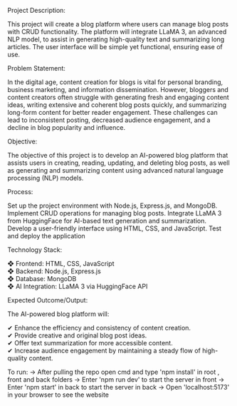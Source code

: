 Project Description:

This project will create a blog platform where users can manage blog
posts with CRUD functionality. The platform will integrate LLaMA 3, an
advanced NLP model, to assist in generating high-quality text and
summarizing long articles. The user interface will be simple yet
functional, ensuring ease of use.


Problem Statement:

In the digital age, content creation for blogs is vital for personal
branding, business marketing, and information dissemination.
However, bloggers and content creators often struggle with
generating fresh and engaging content ideas, writing extensive and
coherent blog posts quickly, and summarizing long-form content for
better reader engagement. These challenges can lead to
inconsistent posting, decreased audience engagement, and a
decline in blog popularity and influence.

Objective:

The objective of this project is to develop an AI-powered blog
platform that assists users in creating, reading, updating, and
deleting blog posts, as well as generating and summarizing
content using advanced natural language processing (NLP)
models.

Process:

 Set up the project environment with Node.js, Express.js,
and MongoDB.
 Implement CRUD operations for managing blog posts.
 Integrate LLaMA 3 from HuggingFace for AI-based text
generation and summarization.
 Develop a user-friendly interface using HTML, CSS, and
JavaScript.
 Test and deploy the application

 Technology Stack:
 
❖ Frontend: HTML, CSS, JavaScript <br>
❖ Backend: Node.js, Express.js <br>
❖ Database: MongoDB <br>
❖ AI Integration: LLaMA 3 via HuggingFace API <br>

Expected Outcome/Output:

The AI-powered blog platform will:

✔ Enhance the efficiency and consistency of content
creation. <br>
✔ Provide creative and original blog post ideas. <br>
✔ Offer text summarization for more accessible content. <br>
✔ Increase audience engagement by maintaining a
steady flow of high-quality content.


To run:
-> After pulling the repo open cmd and type 'npm install' in root , front and back folders
-> Enter 'npm run dev' to start the server in front
-> Enter 'npm start' in back to start the server in back
-> Open 'localhost:5173' in your browser to see the website
